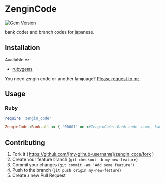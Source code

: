 # ZenginCode

[![Gem Version](https://badge.fury.io/rb/zengin_code.svg)](http://badge.fury.io/rb/zengin_code)

bank codes and branch codes for japanese.

## Installation

Available on:

- [rubygems](https://rubygems.org/gems/zengin_code)

You need zengin code on another language? [Please request to me](https://github.com/rosylilly/zengin_code/issues).

## Usage

### Ruby

```ruby
require 'zengin_code'

ZenginCode::Bank.all => { '00001' => <#ZenginCode::Bank code, name, kana, hira, roma ... >, .... }
```

## Contributing

1. Fork it ( https://github.com/[my-github-username]/zengin_code/fork )
2. Create your feature branch (`git checkout -b my-new-feature`)
3. Commit your changes (`git commit -am 'Add some feature'`)
4. Push to the branch (`git push origin my-new-feature`)
5. Create a new Pull Request
